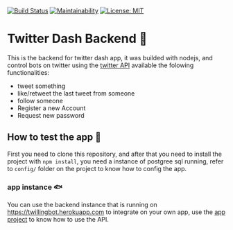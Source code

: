 [![Build Status](https://travis-ci.com/PS-ES-2020-1-TwitterBotDashboard/backend.svg?branch=master)](https://travis-ci.com/PS-ES-2020-1-TwitterBotDashboard/backend) [![Maintainability](https://api.codeclimate.com/v1/badges/fe77d5e849be7d286dd4/maintainability)](https://codeclimate.com/github/PS-ES-2020-1-TwitterBotDashboard/backend/maintainability) [![License: MIT](https://img.shields.io/badge/License-MIT-yellow.svg)](https://github.com/PS-ES-2020-1-TwitterBotDashboard/backend/blob/master/LICENSE)
# Twitter Dash Backend :whale2:
This is the backend for twitter dash app, it was builded with nodejs, and control bots on twitter using the [twitter API](https://developer.twitter.com/en/docs "twitter api") available the folowing functionalities:

- tweet something
- like/retweet the last tweet from someone
- follow someone
- Register a new Account
- Request new password

## How to test the app :star2:

First you need to clone this repository, and after that you need to install the project with `npm install`, you need a instance of postgree sql running, refer to `config/` folder on the project to know how to config the app.

### app instance :fish:

You can use the backend instance that is running on https://twillingbot.herokuapp.com to integrate on your own app, use the [app project](https://github.com/rafaelcsva/Twilling-Bot "app project") to know how to use the API.

